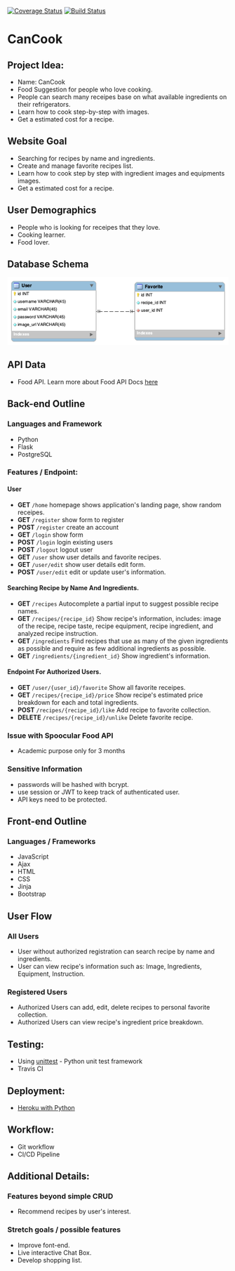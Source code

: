 [![Coverage Status](https://coveralls.io/repos/github/Huulamnguyen/can-cook/badge.svg?branch=test-coverage-by-coveralls)](https://coveralls.io/github/Huulamnguyen/can-cook?branch=test-coverage-by-coveralls)
[![Build Status](https://www.travis-ci.com/Huulamnguyen/can-cook.svg?branch=main)](https://www.travis-ci.com/Huulamnguyen/can-cook)
# CanCook

## Project Idea:
- Name: CanCook
- Food Suggestion for people who love cooking.
- People can search many receipes base on what available ingredients on their refrigerators.
- Learn how to cook step-by-step with images.
- Get a estimated cost for a recipe.

## Website Goal
- Searching for recipes by name and ingredients.
- Create and manage favorite recipes list.
- Learn how to cook step by step with ingredient images and equipments images.
- Get a estimated cost for a recipe.

## User Demographics
- People who is looking for receipes that they love.
- Cooking learner.
- Food lover.
## Database Schema
 ![cancook EER Diagram](/asset/eer-cancook.png)

## API Data
- Food API. Learn more about Food API Docs [here](https://spoonacular.com/food-api/docs)

## Back-end Outline

### Languages and Framework
- Python
- Flask
- PostgreSQL

### Features / Endpoint:

#### User
- **GET** `/home` homepage shows application's landing page, show random receipes.
- **GET** `/register` show form to register 
- **POST** `/register` create an account
- **GET** `/login` show form 
- **POST** `/login` login existing users
- **POST** `/logout` logout user
- **GET** `/user` show user details and favorite recipes.
- **GET** `/user/edit` show user details edit form.
- **POST** `/user/edit` edit or update user's information.

#### Searching Recipe by Name And Ingredients.
- **GET** `/recipes` Autocomplete a partial input to suggest possible recipe names. 
- **GET** `/recipes/{recipe_id}` Show recipe's information, includes: image of the recipe, recipe taste, recipe equipment, recipe ingredient, and analyzed recipe instruction.
- **GET** `/ingredients` Find recipes that use as many of the given ingredients as possible and require as few additional ingredients as possible.
- **GET** `/ingredients/{ingredient_id}` Show ingredient's information.

#### Endpoint For Authorized Users.
- **GET** `/user/{user_id}/favorite` Show all favorite receipes.
- **GET** `/recipes/{recipe_id}/price` Show recipe's estimated price breakdown for each and total ingredients.
- **POST** `/recipes/{recipe_id}/like` Add recipe to favorite collection. 
- **DELETE** `/recipes/{recipe_id}/unlike` Delete favorite recipe.

### Issue with Spoocular Food API
- Academic purpose only for 3 months

### Sensitive Information
- passwords will be hashed with bcrypt.
- use session or JWT to keep track of authenticated user.
- API keys need to be protected.

## Front-end Outline

### Languages / Frameworks
- JavaScript
- Ajax
- HTML
- CSS
- Jinja
- Bootstrap

## User Flow

### All Users
- User without authorized registration can search recipe by name and ingredients.
- User can view recipe's information such as: Image, Ingredients, Equipment, Instruction.

### Registered Users
- Authorized Users can add, edit, delete recipes to personal favorite collection.
- Authorized Users can view recipe's ingredient price breakdown.

## Testing:
- Using [unittest](https://docs.python.org/3/library/unittest.html) - Python unit test framework
- Travis CI 

## Deployment:
- [Heroku with Python](https://devcenter.heroku.com/articles/getting-started-with-python)

## Workflow:
- Git workflow
- CI/CD Pipeline

## Additional Details:

### Features beyond simple CRUD
- Recommend recipes by user's interest.

### Stretch goals / possible features
- Improve font-end.
- Live interactive Chat Box.
- Develop shopping list.

